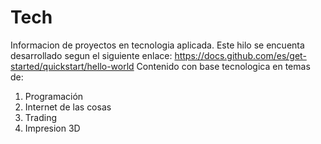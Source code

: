 # Tech
Informacion de proyectos en tecnologia aplicada. Este hilo se encuenta desarrollado segun el siguiente enlace: https://docs.github.com/es/get-started/quickstart/hello-world
Contenido con base tecnologica en temas de:
1. Programación
2. Internet de las cosas
3. Trading 
4. Impresion 3D
